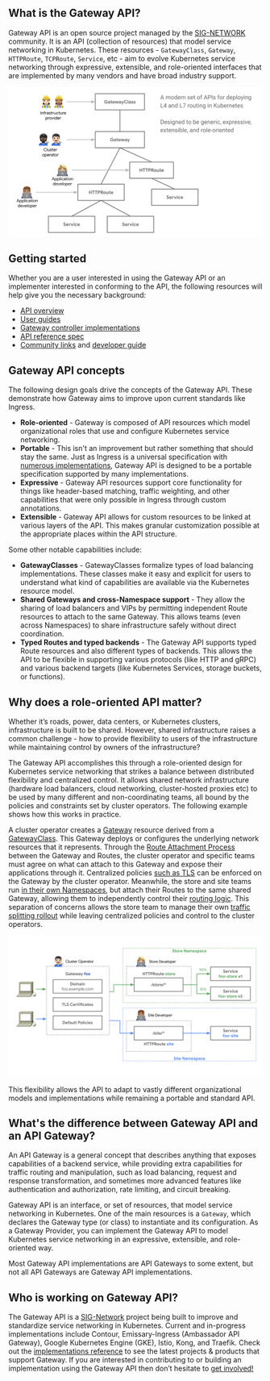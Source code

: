 ## What is the Gateway API?

Gateway API is an open source project managed by the [SIG-NETWORK][sig-network]
community. It is an API (collection of resources) that model service networking
in Kubernetes. These resources - `GatewayClass`, `Gateway`, `HTTPRoute`,
`TCPRoute`, `Service`, etc - aim to evolve Kubernetes service networking through
expressive, extensible, and role-oriented interfaces that are implemented by
many vendors and have broad industry support.

![Gateway API Model](./images/api-model.png)

## Getting started

Whether you are a user interested in using the Gateway API or an implementer
interested in conforming to the API, the following resources will help give
you the necessary background:

- [API overview](/concepts/api-overview)
- [User guides](/guides)
- [Gateway controller implementations](/implementations)
- [API reference spec](/references/spec)
- [Community links](/contributing/community) and [developer guide](/contributing/devguide)


## Gateway API concepts
The following design goals drive the concepts of the Gateway API. These
demonstrate how Gateway aims to improve upon current standards like Ingress.


- **Role-oriented** - Gateway is composed of API resources which model
organizational roles that use and configure Kubernetes service networking.
- **Portable** - This isn't an improvement but rather something
that should stay the same. Just as Ingress is a universal specification with
[numerous implementations](https://kubernetes.io/docs/concepts/services-networking/ingress-controllers/),
Gateway API is designed to be a portable specification supported by many
implementations.
- **Expressive** - Gateway API resources support core functionality for things
like header-based matching, traffic weighting, and other capabilities that
were only possible in Ingress through custom annotations.
- **Extensible** - Gateway API allows for custom resources to be linked at
various layers of the API. This makes granular customization possible at the
appropriate places within the API structure.

Some other notable capabilities include:

- **GatewayClasses** - GatewayClasses formalize types of load balancing
implementations. These classes make it easy and explicit for users to
understand what kind of capabilities are available via the Kubernetes resource
model.
- **Shared Gateways and cross-Namespace support** - They allow the sharing of
load balancers and VIPs by permitting independent Route resources to attach to
the same Gateway. This allows teams (even across Namespaces) to share
infrastructure safely without direct coordination.
- **Typed Routes and typed backends** - The Gateway API supports typed Route
resources and also different types of backends. This allows the API to be
flexible in supporting various protocols (like HTTP and gRPC) and
various backend targets (like Kubernetes Services, storage buckets, or
functions).


## Why does a role-oriented API matter?

Whether it’s roads, power, data centers, or Kubernetes clusters,
infrastructure is built to be shared. However, shared infrastructure raises a
common challenge - how to provide flexibility to users of the infrastructure
while maintaining control by owners of the infrastructure?

The Gateway API accomplishes this through a role-oriented design for
Kubernetes service networking that strikes a balance between distributed
flexibility and centralized control. It allows shared network infrastructure
(hardware load balancers, cloud networking, cluster-hosted proxies etc) to be
used by many different and non-coordinating teams, all bound by the policies
and constraints set by cluster operators. The following example shows how this
works in practice.

A cluster operator creates a [Gateway](/api-types/gateway) resource derived from a
[GatewayClass](/api-types/gatewayclass). This Gateway deploys or configures the
underlying network resources that it represents. Through the
[Route Attachment Process](/concepts/api-overview#attaching-routes-to-gateways)
between the Gateway and Routes, the cluster operator and specific teams must
agree on what can attach to this Gateway and expose their applications through
it. Centralized policies [such as TLS](/guides/tls#downstream-tls) can
be enforced on the Gateway by the cluster operator. Meanwhile, the store and site
teams run [in their own Namespaces](/guides/multiple-ns), but attach their
Routes to the same shared Gateway, allowing them to independently control
their [routing logic](/guides/http-routing). This separation of concerns
allows the store team to manage their own
[traffic splitting rollout](/guides/traffic-splitting) while
leaving centralized policies and control to the cluster operators.

![Gateway API Roles](./images/gateway-roles.png)

This flexibility allows the API to adapt to vastly different
organizational models and implementations while remaining a portable and
standard API.

## What's the difference between Gateway API and an API Gateway?

An API Gateway is a general concept that describes anything that exposes
capabilities of a backend service, while providing extra capabilities for
traffic routing and manipulation, such as load balancing, request and response
transformation, and sometimes more advanced features like authentication and
authorization, rate limiting, and circuit breaking.

Gateway API is an interface, or set of resources, that model service networking
in Kubernetes. One of the main resources is a `Gateway`, which declares the
Gateway type (or class) to instantiate and its configuration. As a Gateway
Provider, you can implement the Gateway API to model Kubernetes service
networking in an expressive, extensible, and role-oriented way.

Most Gateway API implementations are API Gateways to some extent, but not all
API Gateways are Gateway API implementations.

## Who is working on Gateway API?

The Gateway API is a
[SIG-Network](https://github.com/kubernetes/community/tree/master/sig-network)
project being built to improve and standardize service networking in
Kubernetes. Current and in-progress implementations include Contour,
Emissary-Ingress (Ambassador API Gateway), Google Kubernetes Engine (GKE), Istio,
Kong, and Traefik. Check out the [implementations
reference](implementations.md) to see the latest projects &
products that support Gateway. If you are interested in contributing to or
building an implementation using the Gateway API then don’t hesitate to [get
involved!](/contributing/community)

[sig-network]: https://github.com/kubernetes/community/tree/master/sig-network

